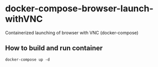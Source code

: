 # docker-compose-browser-launch-withVNC
Containerized launching of browser with VNC (docker-compose)

## How to build and run container
``
docker-compose up -d
``
